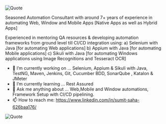 #
![Quote](https://drive.google.com/uc?export=view&id=1lYlhk9vm23JZEBnZ1_byORmRsiYRfbuz)

<!-- ---- ABOUT ME ----- -->
Seasoned Automation Consultant with around 7+ years of experience in automating Web, Window and Mobile Apps [Native Apps as well as Hybrid Apps]

Experienced in mentoring QA resources & developing automation frameworks from ground level till CI/CD integration using:
a) Selenium with Java [for automating Web applications]
b) Appium with Java [for automating Mobile applications]
c) Sikuli with Java [for automating Windows applications using Image Recognitions and Tesseract OCR]

- 🔭 I’m currently working on ... Selenium, Appium & Sikuli with Java, TestNG, Maven, Jenkins, Git, Cucumber BDD, SonarQube , Katalon & JMeter
- 🌱 I’m currently learning ... Rest Assured
- 💬 Ask me anything about ... Web,Mobile and Window automations, Framework Setup with CI/CD pipelining.
- 📫 How to reach me: https://www.linkedin.com/in/sumit-saha-626baa176/

![Quote](https://www.lemonthistle.com/wp-content/uploads/2019/08/September2019TechWallpaperQuote.jpg)


